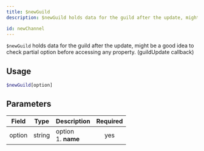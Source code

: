 ```yaml
---
title: $newGuild 
description: $newGuild holds data for the guild after the update, might be a good idea to check partial option before accessing any property. (guildUpdate callback)

id: newChannel
---
```


`$newGuild` holds data for the guild after the update, might be a good idea to check partial option before accessing any property. (guildUpdate callback)

## Usage

```php
$newGuild[option]
```

## Parameters 


| Field     | Type    | Description                                        | Required |
|-----------|---------|----------------------------------------------------| :------: |
| option    | string  | option <br> 1. **name**                            | yes      |
